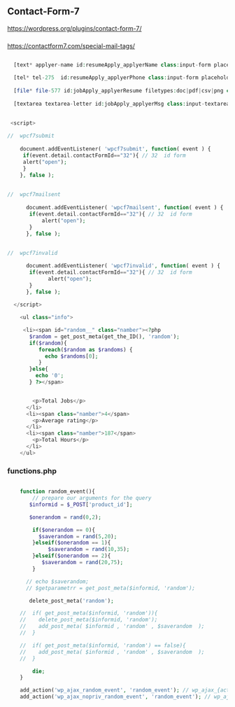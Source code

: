 ##  Contact-Form-7

<!--![](../../img/all-category.png)-->

https://wordpress.org/plugins/contact-form-7/

### 



https://contactform7.com/special-mail-tags/

```php

  [text* applyer-name id:resumeApply_applyerName class:input-form placeholder 'Name']
  
  [tel* tel-275  id:resumeApply_applyerPhone class:input-form placeholder 'Phone number']
  
  [file* file-577 id:jobApply_applyerResume filetypes:doc|pdf|csv|png class:input-file-actual class:input-form limit:25000000]
  
  [textarea textarea-letter id:jobApply_applyerMsg class:input-textarea placeholder 'Accompanying letter']

```

```php
    
 <script>
  
//  wpcf7submit
  
    document.addEventListener( 'wpcf7submit', function( event ) {
     if(event.detail.contactFormId=="32"){ // 32  id form
     alert("open");
     }
    }, false );
  
  
//  wpcf7mailsent
  
      document.addEventListener( 'wpcf7mailsent', function( event ) {
       if(event.detail.contactFormId=="32"){ // 32  id form
           alert("open");
       }
      }, false );
  
  
//  wpcf7invalid

      document.addEventListener( 'wpcf7invalid', function( event ) {
       if(event.detail.contactFormId=="32"){ // 32  id form
             alert("open");
       }
      }, false );
  
  </script>

    <ul class="info">

     <li><span id="random__" class="namber"><?php
       $random = get_post_meta(get_the_ID(), 'random');
       if($random){
          foreach($random as $randoms) { 
            echo $randoms[0]; 
          }
       }else{
         echo '0';
       } ?></span>


        <p>Total Jobs</p>
      </li>
      <li><span class="namber">4</span>
        <p>Average rating</p>
      </li>
      <li><span class="namber">187</span>
        <p>Total Hours</p>
      </li>
    </ul>
```


### functions.php

```php

    function random_event(){
        // prepare our arguments for the query
       $informid = $_POST['product_id']; 

       $onerandom = rand(0,2);

        if($onerandom == 0){
          $saverandom = rand(5,20);
        }elseif($onerandom == 1){
             $saverandom = rand(10,35);
        }elseif($onerandom == 2){
           $saverandom = rand(20,75);
        }

      // echo $saverandom;
      // $getparametrr = get_post_meta($informid, 'random');

       delete_post_meta('random');

    //  if( get_post_meta($informid, 'random')){
    //    delete_post_meta($informid, 'random');
    //    add_post_meta( $informid , 'random' , $saverandom  ); 
    //  }

    //  if( get_post_meta($informid, 'random') == false){
    //    add_post_meta( $informid , 'random' , $saverandom  ); 
    //  }

        die; 
    }

    add_action('wp_ajax_random_event', 'random_event'); // wp_ajax_{action}
    add_action('wp_ajax_nopriv_random_event', 'random_event'); // wp_ajax_nopriv_{action}


```

<!--#### In SCSS-->

<!--
* AJAX в WordPress - Миши Рудрастых
 [Links](https://misha.blog/wordpress/ajax.html)
* ajax-pagination - Миши Рудрастых
 [Links](https://misha.blog/wordpress/ajax-pagination.html)
* paginate_links [Links](https://developer.wordpress.org/reference/functions/paginate_links/)-->
